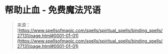 <!--yml

category: 未分类

date: 2024-06-12 19:15:52

-->

# 帮助止血 - 免费魔法咒语

> 来源：[https://www.spellsofmagic.com/spells/spiritual_spells/binding_spells/27131/page.html#0001-01-01](https://www.spellsofmagic.com/spells/spiritual_spells/binding_spells/27131/page.html#0001-01-01)
